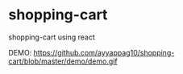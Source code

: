 # shopping-cart
shopping-cart using react 


DEMO: 
https://github.com/ayyappag10/shopping-cart/blob/master/demo/demo.gif
